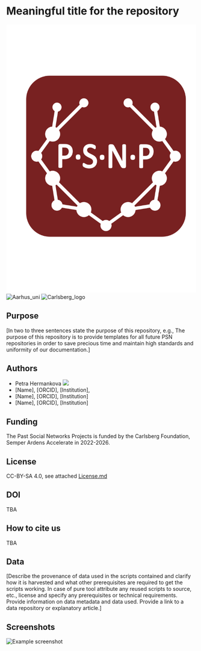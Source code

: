 # Meaningful title for the repository

![PSN_logo](./img/PSN_logo.png)
![Aarhus_uni](./img/Aarhus_uni.png)
![Carlsberg_logo](./img/Carlsberg_logo.png)


## Purpose
[In two to three sentences state the purpose of this repository, e.g., The purpose of this repository is to provide templates for all future PSN repositories in order to save precious time and maintain high standards and uniformity of our documentation.]

## Authors
* Petra Hermankova [![](https://orcid.org/sites/default/files/images/orcid_16x16.png)](https://orcid.org/0000-0002-6349-0540)
* [Name], [ORCID], [Institution], 
* [Name], [ORCID], [Institution]
* [Name], [ORCID], [Institution]

## Funding
The Past Social Networks Projects is funded by the Carlsberg Foundation, Semper Ardens Accelerate in 2022-2026.

## License
CC-BY-SA 4.0, see attached [License.md](./License.md)

## DOI
TBA

## How to cite us
TBA

## Data
[Describe the provenance of data used in the scripts contained and clarify how it is harvested and what other prerequisites are required to get the scripts working. In case of pure tool attribute any reused scripts to source, etc., license and specify any prerequisites or technical requirements. Provide information on data metadata and data used. Provide a link to a data repository or explanatory article.] 


## Screenshots
![Example screenshot](./img/screenshot.png)





